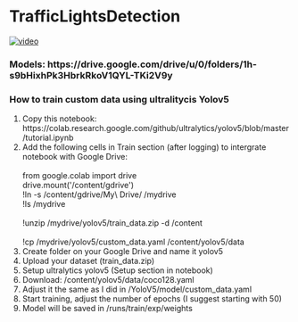 # TrafficLightsDetection

[![video](https://img.youtube.com/vi/lBZ-F-OED_I/0.jpg)](https://www.youtube.com/watch?v=lBZ-F-OED_I)

<h3>Models: https://drive.google.com/drive/u/0/folders/1h-s9bHixhPk3HbrkRkoV1QYL-TKi2V9y</h3>

<h3>How to train custom data using ultralitycis Yolov5</h3>
<ol>
  <li>Copy this notebook: https://colab.research.google.com/github/ultralytics/yolov5/blob/master/tutorial.ipynb</li>
  <li>Add the following cells in Train section (after logging) to intergrate notebook with Google Drive: </li>
  <br>
  from google.colab import drive <br>
  drive.mount('/content/gdrive')<br>
  !ln -s /content/gdrive/My\ Drive/ /mydrive<br>
  !ls /mydrive<br>
  <br>
  !unzip /mydrive/yolov5/train_data.zip -d /content <br>
  <br>
  !cp /mydrive/yolov5/custom_data.yaml /content/yolov5/data

  <li>Create folder on your Google Drive and name it yolov5</li>
  <li>Upload your dataset (train_data.zip)</li>
  <li>Setup ultralytics yolov5 (Setup section in notebook)</li>
  <li>Download: /content/yolov5/data/coco128.yaml</li>
  <li>Adjust it the same as I did in /YoloV5/model/custom_data.yaml</li>
  <li>Start training, adjust the number of epochs (I suggest starting with 50)</li>
  <li>Model will be saved in /runs/train/exp/weights</li>
</ol>
